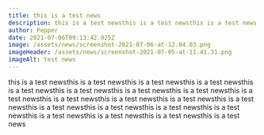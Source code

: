 ```yaml
---
title: this is a test news
description: this is a test newsthis is a test newsthis is a test news
author: Pepper
date: 2021-07-06T09:13:42.925Z
image: /assets/news/screenshot-2021-07-06-at-12.04.03.png
imageHeader: /assets/news/screenshot-2021-07-05-at-11.41.31.png
imageAlt: test news
---
```

this is a test newsthis is a test newsthis is a test newsthis is a test newsthis is a test newsthis is a test newsthis is a test newsthis is a test newsthis is a test newsthis is a test newsthis is a test newsthis is a test newsthis is a test newsthis is a test newsthis is a test newsthis is a test newsthis is a test newsthis is a test newsthis is a test newsthis is a test newsthis is a test news